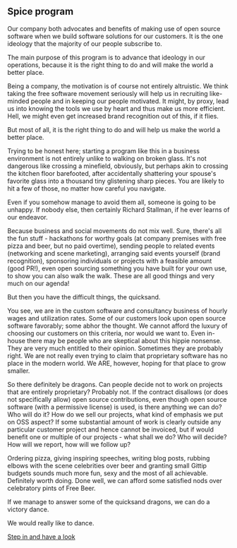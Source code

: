 ## Spice program
Our company both advocates and benefits of making use of open source software when we build software solutions for our customers. It is the one ideology that the majority of our people subscribe to.

The main purpose of this program is to advance that ideology in our operations, because it is the right thing to do and will make the world a better place. 

Being a company, the motivation is of course not entirely altruistic. We think taking the free software movement seriously will help us in recruiting like-minded people and in keeping our people motivated. It might, by proxy, lead us into knowing the tools we use by heart and thus make us more efficient. Hell, we might even get increased brand recognition out of this, if it flies.

But most of all, it is the right thing to do and will help us make the world a better place.

Trying to be honest here; starting a program like this in a business environment is not entirely unlike to walking on broken glass. It's not dangerous like crossing a minefield, obviously, but perhaps akin to crossing the kitchen floor barefooted, after accidentally shattering your spouse's favorite glass into a thousand tiny glistening sharp pieces. You are likely to hit a few of those, no matter how careful you navigate.

Even if you somehow manage to avoid them all, someone is going to be unhappy. If nobody else, then certainly Richard Stallman, if he ever learns of our endeavor.

Because business and social movements do not mix well. Sure, there's all the fun stuff - hackathons for worthy goals (at company premises with free pizza and beer, but no paid overtime), sending people to related events (networking and scene marketing), arranging said events yourself (brand recognition), sponsoring individuals or projects with a feasible amount (good PR!), even open sourcing something you have built for your own use, to show you can also walk the walk. These are all good things and very much on our agenda!

But then you have the difficult things, the quicksand.  

You see, we are in the custom software and consultancy business of hourly wages and utilization rates.  Some of our customers look upon open source software favorably; some abhor the thought. We cannot afford the luxury of choosing our customers on this criteria, nor would we want to. Even in-house there may be people who are skeptical about this hippie nonsense. They are very much entitled to their opinion. Sometimes they are probably right. We are not really even trying to claim that proprietary software has no place in the modern world. We ARE, however, hoping for that place to grow smaller.

So there definitely be dragons. Can people decide not to work on projects that are entirely proprietary? Probably not. If the contract disallows (or does not specifically allow) open source contributions, even though open source software (with a permissive license) is used, is there anything we can do? Who will do it? How do we sell our projects, what kind of emphasis we put on OSS aspect? If some substantial amount of work is clearly outside any particular customer project and hence cannot be invoiced, but if would benefit one or multiple of our projects - what shall we do? Who will decide? How will we report, how will we follow up?

Ordering pizza, giving inspiring speeches, writing blog posts, rubbing elbows with the scene celebrities over beer and granting small Gittip budgets sounds much more fun, sexy and the most of all achievable. Definitely worth doing. Done well, we can afford some satisfied nods over celebratory pints of Free Beer.

If we manage to answer some of the quicksand dragons, we can do a victory dance. 

We would really like to dance.

[Step in and have a look](/content "Step in and have a look")
